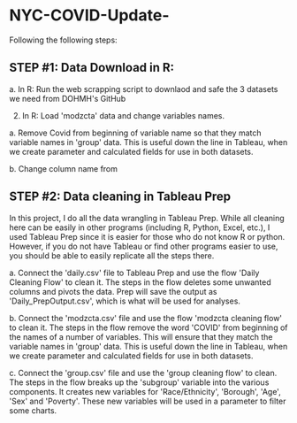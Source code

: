 # NYC-COVID-Update-

Following the following steps:

## STEP #1: Data Download in R:

a. In R: Run the web scrapping script to downlaod and safe the 3 datasets we need from DOHMH's GitHub

2. In R: Load 'modzcta' data and change variables names. 

a. Remove Covid from beginning of variable name so that they match variable names in 'group' data.
This is useful down the line in Tableau, when we create parameter and calculated fields for use in both datasets.

b. Change column name from 

## STEP #2: Data cleaning in Tableau Prep

In this project, I do all the data wrangling in Tableau Prep. While all cleaning here can be easily in other programs (including R, Python, Excel, etc.), I used Tableau Prep since it is easier for those who do not know R or python. However, if you do not have Tableau or find other programs easier to use, you should be able to easily replicate all the steps there.

a. Connect the 'daily.csv' file to Tableau Prep and use the flow 'Daily Cleaning Flow' to clean it. 
The steps in the flow deletes some unwanted columns and pivots the data.
Prep will save the output as 'Daily_PrepOutput.csv', which is what will be used for analyses.

b. Connect the 'modzcta.csv' file and use the flow 'modzcta cleaning flow' to clean it.
The steps in the flow remove the word 'COVID' from beginning of the names of a number of variables. This will ensure that they match the variable names in 'group' data.
This is useful down the line in Tableau, when we create parameter and calculated fields for use in both datasets.

c. Connect the 'group.csv' file and use the 'group cleaning flow' to clean.
The steps in the flow breaks up the 'subgroup' variable into the various components. It creates new variables for 'Race/Ethnicity', 'Borough', 'Age', 'Sex' and 'Poverty'. These new variables will be used in a parameter to filter some charts.